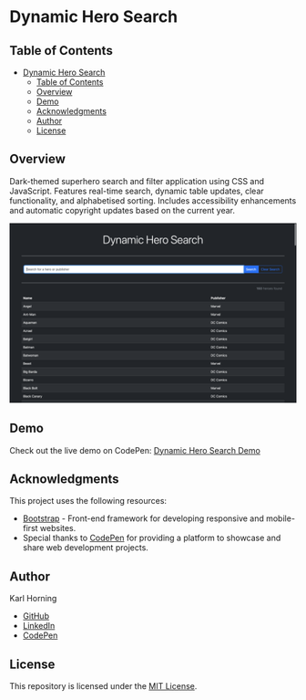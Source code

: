 # Dynamic Hero Search

## Table of Contents

- [Dynamic Hero Search](#dynamic-hero-search)
  - [Table of Contents](#table-of-contents)
  - [Overview](#overview)
  - [Demo](#demo)
  - [Acknowledgments](#acknowledgments)
  - [Author](#author)
  - [License](#license)

## Overview

Dark-themed superhero search and filter application using CSS and JavaScript. Features real-time search, dynamic table updates, clear functionality, and alphabetised sorting. Includes accessibility enhancements and automatic copyright updates based on the current year.

![Preview Image](./src/img/preview.png)

## Demo

Check out the live demo on CodePen: [Dynamic Hero Search Demo](https://codepen.io/karlhorning/pen/dyrMzWy)

## Acknowledgments

This project uses the following resources:

- [Bootstrap](https://getbootstrap.com) - Front-end framework for developing responsive and mobile-first websites.
- Special thanks to [CodePen](https://codepen.io) for providing a platform to showcase and share web development projects.

## Author

Karl Horning

- [GitHub](https://github.com/Karl-Horning/)
- [LinkedIn](https://www.linkedin.com/in/karl-horning/)
- [CodePen](https://codepen.io/karlhorning)

## License

This repository is licensed under the [MIT License](LICENSE).
